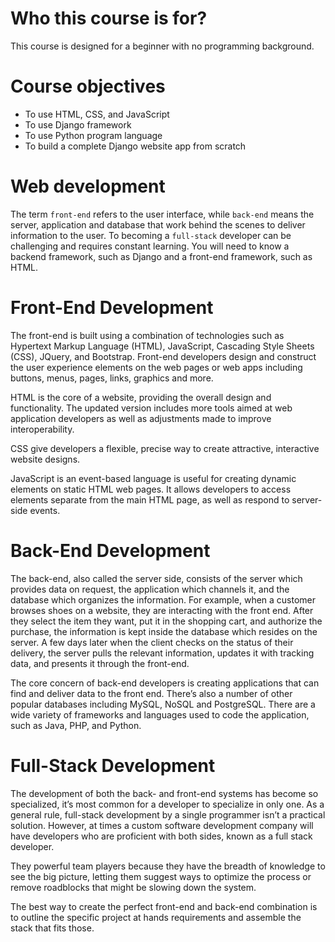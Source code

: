 # Who this course is for?

This course is designed for a beginner with no programming background.

# Course objectives

+ To use HTML, CSS, and JavaScript
+ To use Django framework
+ To use Python program language
+ To build a complete Django website app from scratch

# Web development

The term ```front-end``` refers to the user interface, while ```back-end``` means the server, application and database that work behind the scenes to deliver information to the user. To becoming a ```full-stack``` developer can be challenging and requires constant learning. You will need to know a backend framework, such as Django and a front-end framework, such as HTML.

# Front-End Development

The front-end is built using a combination of technologies such as Hypertext Markup Language (HTML), JavaScript, Cascading Style Sheets (CSS), JQuery, and Bootstrap. Front-end developers design and construct the user experience elements on the web pages or web apps including buttons, menus, pages, links, graphics and more.


HTML is the core of a website, providing the overall design and functionality. The updated version includes more tools aimed at web application developers as well as adjustments made to improve interoperability.

CSS give developers a flexible, precise way to create attractive, interactive website designs.

JavaScript is an event-based language is useful for creating dynamic elements on static HTML web pages. It allows developers to access elements separate from the main HTML page, as well as respond to server-side events.

# Back-End Development

The back-end, also called the server side, consists of the server which provides data on request, the application which channels it, and the database which organizes the information. For example, when a customer browses shoes on a website, they are interacting with the front end. After they select the item they want, put it in the shopping cart, and authorize the purchase, the information is kept inside the database which resides on the server. A few days later when the client checks on the status of their delivery, the server pulls the relevant information, updates it with tracking data, and presents it through the front-end.


The core concern of back-end developers is creating applications that can find and deliver data to the front end. There’s also a number of other popular databases including MySQL, NoSQL and PostgreSQL. There are a wide variety of frameworks and languages used to code the application, such as Java, PHP, and Python.

# Full-Stack Development

The development of both the back- and front-end systems has become so specialized, it’s most common for a developer to specialize in only one. As a general rule, full-stack development by a single programmer isn’t a practical solution. However, at times a custom software development company will have developers who are proficient with both sides, known as a full stack developer.

They powerful team players because they have the breadth of knowledge to see the big picture, letting them suggest ways to optimize the process or remove roadblocks that might be slowing down the system.

The best way to create the perfect front-end and back-end combination is to outline the specific project at hands requirements and assemble the stack that fits those.